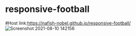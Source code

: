 ﻿# responsive-football
 #Host link:https://nafish-nobel.github.io/responsive-football/
![Screenshot 2021-08-10 142156](https://user-images.githubusercontent.com/86622356/128833541-38f5422f-6ce8-4fba-884f-7d56642db09c.png)
